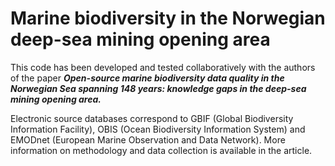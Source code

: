 # Marine biodiversity in the Norwegian deep-sea mining opening area

This code has been developed and tested collaboratively with the authors of the paper ***Open-source marine biodiversity data quality in the Norwegian Sea spanning 148 years: knowledge gaps in the deep-sea mining opening area.***

Electronic source databases correspond to GBIF (Global Biodiversity Information Facility), OBIS (Ocean Biodiversity Information System) and EMODnet (European Marine Observation and Data Network). More information on methodology and data collection is available in the article.
